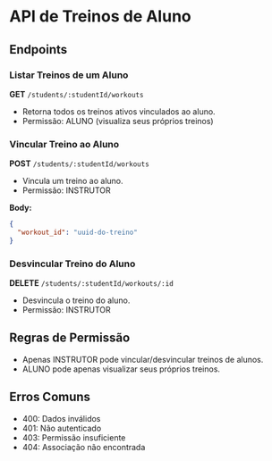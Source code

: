 # API de Treinos de Aluno

## Endpoints

### Listar Treinos de um Aluno

**GET** `/students/:studentId/workouts`

- Retorna todos os treinos ativos vinculados ao aluno.
- Permissão: ALUNO (visualiza seus próprios treinos)

### Vincular Treino ao Aluno

**POST** `/students/:studentId/workouts`

- Vincula um treino ao aluno.
- Permissão: INSTRUTOR

**Body:**

```json
{
  "workout_id": "uuid-do-treino"
}
```

### Desvincular Treino do Aluno

**DELETE** `/students/:studentId/workouts/:id`

- Desvincula o treino do aluno.
- Permissão: INSTRUTOR

## Regras de Permissão

- Apenas INSTRUTOR pode vincular/desvincular treinos de alunos.
- ALUNO pode apenas visualizar seus próprios treinos.

## Erros Comuns

- 400: Dados inválidos
- 401: Não autenticado
- 403: Permissão insuficiente
- 404: Associação não encontrada
